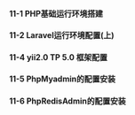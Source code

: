#### 11-1 PHP基础运行环境搭建
#### 11-2 Laravel运行环境配置(上)
#### 11-4  yii2.0 TP 5.0 框架配置
#### 11-5 PhpMyadmin的配置安装
#### 11-6 PhpRedisAdmin的配置安装
